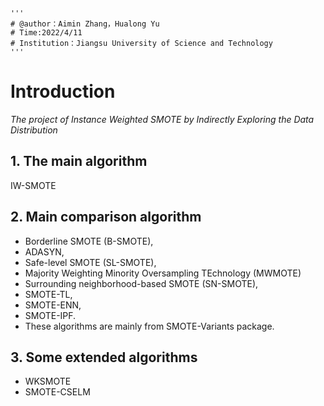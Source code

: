 ```
'''
# @author：Aimin Zhang，Hualong Yu
# Time:2022/4/11
# Institution：Jiangsu University of Science and Technology
'''
```

# Introduction

*The project of  Instance Weighted SMOTE by Indirectly Exploring the Data Distribution*

## 1. The main algorithm

IW-SMOTE

## 2. Main comparison algorithm

- Borderline SMOTE (B-SMOTE), 
- ADASYN, 
- Safe-level SMOTE (SL-SMOTE), 
- Majority Weighting Minority Oversampling TEchnology (MWMOTE) 
- Surrounding neighborhood-based SMOTE (SN-SMOTE), 
- SMOTE-TL, 
- SMOTE-ENN, 
- SMOTE-IPF. 
- These algorithms are mainly from SMOTE-Variants package.

## 3. Some extended algorithms

- WKSMOTE
- SMOTE-CSELM
